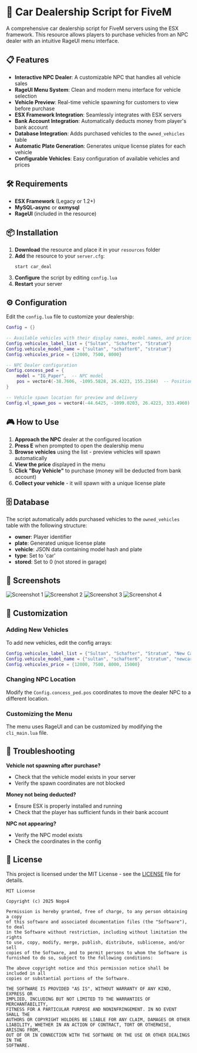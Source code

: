 # 🚗 Car Dealership Script for FiveM

A comprehensive car dealership script for FiveM servers using the ESX framework. This resource allows players to purchase vehicles from an NPC dealer with an intuitive RageUI menu interface.

## 📋 Features

- **Interactive NPC Dealer**: A customizable NPC that handles all vehicle sales
- **RageUI Menu System**: Clean and modern menu interface for vehicle selection
- **Vehicle Preview**: Real-time vehicle spawning for customers to view before purchase
- **ESX Framework Integration**: Seamlessly integrates with ESX servers
- **Bank Account Integration**: Automatically deducts money from player's bank account
- **Database Integration**: Adds purchased vehicles to the `owned_vehicles` table
- **Automatic Plate Generation**: Generates unique license plates for each vehicle
- **Configurable Vehicles**: Easy configuration of available vehicles and prices

## 🛠️ Requirements

- **ESX Framework** (Legacy or 1.2+)
- **MySQL-async** or **oxmysql**
- **RageUI** (included in the resource)

## 📦 Installation

1. **Download** the resource and place it in your `resources` folder
2. **Add** the resource to your `server.cfg`:
   ```
   start car_deal
   ```
3. **Configure** the script by editing `config.lua`
4. **Restart** your server

## ⚙️ Configuration

Edit the `config.lua` file to customize your dealership:

```lua
Config = {}

-- Available vehicles with their display names, model names, and prices
Config.vehicules_label_list = {"Sultan", "Schafter", "Stratum"}
Config.vehicule_model_name = {"sultan", "schafter6", "stratum"}
Config.vehicules_price = {12000, 7500, 8000}

-- NPC Dealer configuration
Config.concess_ped = {
    model = "IG_Paper",  -- NPC model
    pos = vector4(-38.7606, -1095.5828, 26.4223, 155.2164)  -- Position and heading
}

-- Vehicle spawn location for preview and delivery
Config.vl_spawn_pos = vector4(-44.6425, -1099.0203, 26.4223, 333.4960)
```

## 🎮 How to Use

1. **Approach the NPC** dealer at the configured location
2. **Press E** when prompted to open the dealership menu
3. **Browse vehicles** using the list - preview vehicles will spawn automatically
4. **View the price** displayed in the menu
5. **Click "Buy Vehicle"** to purchase (money will be deducted from bank account)
6. **Collect your vehicle** - it will spawn with a unique license plate

## 🗄️ Database

The script automatically adds purchased vehicles to the `owned_vehicles` table with the following structure:
- **owner**: Player identifier
- **plate**: Generated unique license plate
- **vehicle**: JSON data containing model hash and plate
- **type**: Set to 'car'
- **stored**: Set to 0 (not stored in garage)

## 📱 Screenshots

![Screenshot 1](media/screen1.png)
![Screenshot 2](media/screen2.png)
![Screenshot 3](media/screen3.png)
![Screenshot 4](media/screen4.png)

## 🔧 Customization

### Adding New Vehicles

To add new vehicles, edit the config arrays:
```lua
Config.vehicules_label_list = {"Sultan", "Schafter", "Stratum", "New Car"}
Config.vehicule_model_name = {"sultan", "schafter6", "stratum", "newcar"}
Config.vehicules_price = {12000, 7500, 8000, 15000}
```

### Changing NPC Location

Modify the `Config.concess_ped.pos` coordinates to move the dealer NPC to a different location.

### Customizing the Menu

The menu uses RageUI and can be customized by modifying the `cli_main.lua` file.

## 🐛 Troubleshooting

**Vehicle not spawning after purchase?**
- Check that the vehicle model exists in your server
- Verify the spawn coordinates are not blocked

**Money not being deducted?**
- Ensure ESX is properly installed and running
- Check that the player has sufficient funds in their bank account

**NPC not appearing?**
- Verify the NPC model exists
- Check the coordinates in the config

## 📄 License

This project is licensed under the MIT License - see the [LICENSE](LICENSE) file for details.

```
MIT License

Copyright (c) 2025 Nogo4

Permission is hereby granted, free of charge, to any person obtaining a copy
of this software and associated documentation files (the "Software"), to deal
in the Software without restriction, including without limitation the rights
to use, copy, modify, merge, publish, distribute, sublicense, and/or sell
copies of the Software, and to permit persons to whom the Software is
furnished to do so, subject to the following conditions:

The above copyright notice and this permission notice shall be included in all
copies or substantial portions of the Software.

THE SOFTWARE IS PROVIDED "AS IS", WITHOUT WARRANTY OF ANY KIND, EXPRESS OR
IMPLIED, INCLUDING BUT NOT LIMITED TO THE WARRANTIES OF MERCHANTABILITY,
FITNESS FOR A PARTICULAR PURPOSE AND NONINFRINGEMENT. IN NO EVENT SHALL THE
AUTHORS OR COPYRIGHT HOLDERS BE LIABLE FOR ANY CLAIM, DAMAGES OR OTHER
LIABILITY, WHETHER IN AN ACTION OF CONTRACT, TORT OR OTHERWISE, ARISING FROM,
OUT OF OR IN CONNECTION WITH THE SOFTWARE OR THE USE OR OTHER DEALINGS IN THE
SOFTWARE.
```
